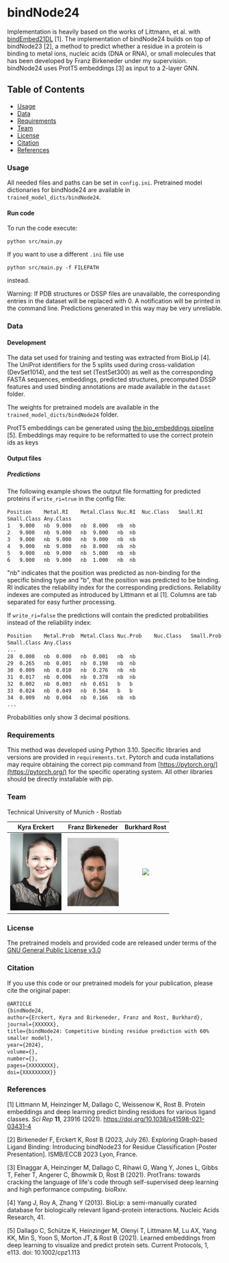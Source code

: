 # bindNode24
Implementation is heavily based on the works of Littmann, et al. with [bindEmbed21DL](https://github.com/Rostlab/bindPredict/blob/master/bindEmbed21DL.py) [1].
The implementation of bindNode24 builds on top of bindNode23 [2], a method to predict whether a residue in a protein is binding to metal ions, nucleic acids (DNA or RNA), or small molecules that has been developed by Franz Birkeneder under my supervision. bindNode24 uses ProtT5 embeddings [3] as input to a 2-layer GNN.
 
## Table of Contents

- [Usage](#Usage)
- [Data](#Data)
- [Requirements](#Requirements)
- [Team](#Team)
- [License](#License)
- [Citation](#Citation)
- [References](#References)
 
### Usage


All needed files and paths can be set in `config.ini`.
Pretrained model dictionaries for bindNode24 are available in `trained_model_dicts/bindNode24`.

#### Run code

To run the code execute:
```
python src/main.py
```

If you want to use a different `.ini` file use 
```
python src/main.py -f FILEPATH
```
instead.

Warning: If PDB structures or DSSP files are unavailable, the corresponding entries in the dataset will be replaced with 0. A notification will be printed in the command line. Predictions generated in this way may be very unreliable. 

### Data

#### Development

The data set used for training and testing was extracted from BioLip [4]. The UniProt identifiers for the 5 splits used during cross-validation (DevSet1014), and the test set (TestSet300) as well as the corresponding FASTA sequences, embeddings, predicted structures, precomputed DSSP features and used binding annotations are made available in the `dataset` folder.

The weights for pretrained models are available in the `trained_model_dicts/bindNode24` folder.

ProtT5 embeddings can be generated using [the bio_embeddings pipeline](https://github.com/sacdallago/bio_embeddings) [5]. Embeddings may require to be reformatted to use the correct protein ids as keys

#### Output files

##### Predictions
The following example shows the output file formatting for predicted proteins if `write_ri=true` in the config file:
```
Position	Metal.RI	Metal.Class	Nuc.RI	Nuc.Class	Small.RI	Small.Class	Any.Class
1	9.000	nb	9.000	nb	8.000	nb	nb
2	9.000	nb	9.000	nb	9.000	nb	nb
3	9.000	nb	9.000	nb	9.000	nb	nb
4	9.000	nb	9.000	nb	8.000	nb	nb
5	9.000	nb	9.000	nb	5.000	nb	nb
6	9.000	nb	9.000	nb	1.000	nb	nb
```
"nb" indicates that the position was predicted as non-binding for the specific binding type and "b", that the position was predicted to be binding. 
RI indicates the reliability index for the corresponding predictions. Reliability indexes are computed as introduced by Littmann et al [1]. 
Columns are tab separated for easy further processing.

If `write_ri=false` the predictions will contain the predicted probabilities instead of the reliability index:
```
Position	Metal.Prob	Metal.Class	Nuc.Prob	Nuc.Class	Small.Prob	Small.Class	Any.Class
...
28	0.000	nb	0.000	nb	0.001	nb	nb
29	0.265	nb	0.001	nb	0.198	nb	nb
30	0.009	nb	0.010	nb	0.276	nb	nb
31	0.017	nb	0.006	nb	0.378	nb	nb
32	0.002	nb	0.003	nb	0.651	b	b
33	0.024	nb	0.049	nb	0.564	b	b
34	0.009	nb	0.004	nb	0.166	nb	nb
...
```
Probabilities only show 3 decimal positions.

### Requirements

This method was developed using Python 3.10. Specific libraries and versions are provided in `requirements.txt`. Pytorch and cuda installations may require obtaining the correct pip command from [https://pytorch.org/](https://pytorch.org/) for the specific operating system. All other libraries should be directly installable with pip. 

### Team

Technical University of Munich - Rostlab

| Kyra Erckert | Franz Birkeneder | Burkhard Rost |
|:------------:|:-------------:|:-------------:|
|<img width=120/ src="https://github.com/erckert/bindNode24/raw/main/images/erckert.jpg"> |<img width=120/ src="https://github.com/erckert/bindNode24/raw/main/images/birkeneder.jpg">|<img width=120/ src="https://github.com/erckert/bindNode24/raw/main/images/rost.png">|


### License

The pretrained models and provided code are released under terms of the [GNU General Public License v3.0](https://choosealicense.com/licenses/gpl-3.0/)

### Citation

If you use this code or our pretrained models for your publication, please cite the original paper:
```
@ARTICLE
{bindNode24,
author={Erckert, Kyra and Birkeneder, Franz and Rost, Burkhard},
journal={XXXXXX},
title={bindNode24: Competitive binding residue prediction with 60% smaller model},
year={2024},
volume={},
number={},
pages={XXXXXXXX},
doi={XXXXXXXXX}}
```


### References

[1] Littmann M, Heinzinger M, Dallago C, Weissenow K, Rost B. Protein embeddings and deep learning predict binding residues for various ligand classes. *Sci Rep* **11**, 23916 (2021). https://doi.org/10.1038/s41598-021-03431-4

[2] Birkeneder F, Erckert K, Rost B (2023, July 26). Exploring Graph-based Ligand Binding: Introducing bindNode23 for Residue Classification [Poster Presentation]. ISMB/ECCB 2023 Lyon, France. 

[3] Elnaggar A, Heinzinger M, Dallago C, Rihawi G, Wang Y, Jones L, Gibbs T, Feher T, Angerer C, Bhowmik D, Rost B (2021). ProtTrans: towards cracking the language of life's code through self-supervised deep learning and high performance computing. bioRxiv.

[4] Yang J, Roy A, Zhang Y (2013). BioLip: a semi-manually curated database for biologically relevant ligand-protein interactions. Nucleic Acids Research, 41.

[5] Dallago C, Schütze K, Heinzinger M, Olenyi T, Littmann M, Lu AX, Yang KK, Min S, Yoon S, Morton JT, & Rost B (2021). Learned embeddings from deep learning to visualize and predict protein sets. Current Protocols, 1, e113. doi: 10.1002/cpz1.113